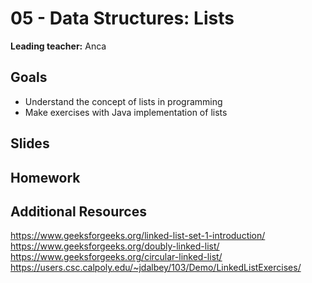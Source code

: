 # 05 - Data Structures: Lists

**Leading teacher:** Anca

## Goals
- Understand the concept of lists in programming
- Make exercises with Java implementation of lists

## Slides

<GoogleSlides src="https://docs.google.com/presentation/d/1wWh58iaSvowQpgCZ6S_GI1uW9j_B2rSuaPjV1xIraAA/edit?usp=sharing"></GoogleSlides>

## Homework



## Additional Resources

https://www.geeksforgeeks.org/linked-list-set-1-introduction/
https://www.geeksforgeeks.org/doubly-linked-list/
https://www.geeksforgeeks.org/circular-linked-list/
https://users.csc.calpoly.edu/~jdalbey/103/Demo/LinkedListExercises/